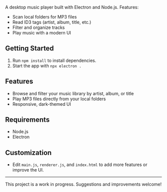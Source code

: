 
A desktop music player built with Electron and Node.js. Features:
- Scan local folders for MP3 files
- Read ID3 tags (artist, album, title, etc.)
- Filter and organize tracks
- Play music with a modern UI

## Getting Started

1. Run `npm install` to install dependencies.
2. Start the app with `npx electron .`

## Features
- Browse and filter your music library by artist, album, or title
- Play MP3 files directly from your local folders
- Responsive, dark-themed UI

## Requirements
- Node.js
- Electron

## Customization
- Edit `main.js`, `renderer.js`, and `index.html` to add more features or improve the UI.

---
This project is a work in progress. Suggestions and improvements welcome!
